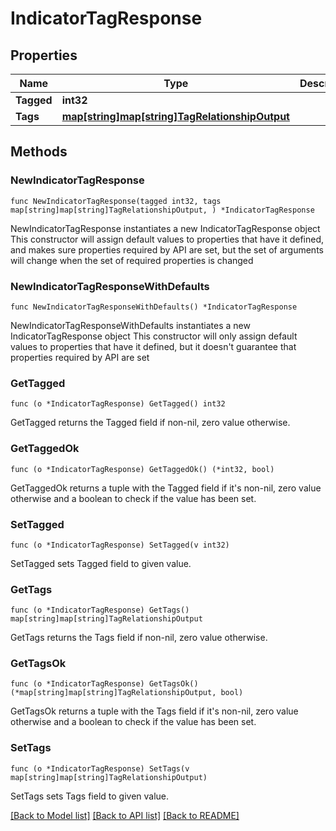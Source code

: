 # IndicatorTagResponse

## Properties

Name | Type | Description | Notes
------------ | ------------- | ------------- | -------------
**Tagged** | **int32** |  | 
**Tags** | [**map[string]map[string]TagRelationshipOutput**](map.md) |  | 

## Methods

### NewIndicatorTagResponse

`func NewIndicatorTagResponse(tagged int32, tags map[string]map[string]TagRelationshipOutput, ) *IndicatorTagResponse`

NewIndicatorTagResponse instantiates a new IndicatorTagResponse object
This constructor will assign default values to properties that have it defined,
and makes sure properties required by API are set, but the set of arguments
will change when the set of required properties is changed

### NewIndicatorTagResponseWithDefaults

`func NewIndicatorTagResponseWithDefaults() *IndicatorTagResponse`

NewIndicatorTagResponseWithDefaults instantiates a new IndicatorTagResponse object
This constructor will only assign default values to properties that have it defined,
but it doesn't guarantee that properties required by API are set

### GetTagged

`func (o *IndicatorTagResponse) GetTagged() int32`

GetTagged returns the Tagged field if non-nil, zero value otherwise.

### GetTaggedOk

`func (o *IndicatorTagResponse) GetTaggedOk() (*int32, bool)`

GetTaggedOk returns a tuple with the Tagged field if it's non-nil, zero value otherwise
and a boolean to check if the value has been set.

### SetTagged

`func (o *IndicatorTagResponse) SetTagged(v int32)`

SetTagged sets Tagged field to given value.


### GetTags

`func (o *IndicatorTagResponse) GetTags() map[string]map[string]TagRelationshipOutput`

GetTags returns the Tags field if non-nil, zero value otherwise.

### GetTagsOk

`func (o *IndicatorTagResponse) GetTagsOk() (*map[string]map[string]TagRelationshipOutput, bool)`

GetTagsOk returns a tuple with the Tags field if it's non-nil, zero value otherwise
and a boolean to check if the value has been set.

### SetTags

`func (o *IndicatorTagResponse) SetTags(v map[string]map[string]TagRelationshipOutput)`

SetTags sets Tags field to given value.



[[Back to Model list]](../README.md#documentation-for-models) [[Back to API list]](../README.md#documentation-for-api-endpoints) [[Back to README]](../README.md)


